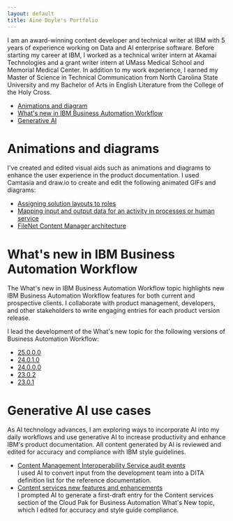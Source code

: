```yaml
---
layout: default
title: Aine Doyle's Portfolio
---
```


I am an award-winning content developer and technical writer at IBM with 5 years of experience working on Data and AI enterprise software. Before starting my career at IBM, I worked as a technical writer intern at Akamai Technologies and a grant writer intern at UMass Medical School and Memorial Medical Center. In addition to my work experience, I earned my Master of Science in Technical Communication from North Carolina State University and my Bachelor of Arts in English Literature from the College of the Holy Cross.

- [Animations and diagram](#animations-and-diagrams)
- [What's new in IBM Business Automation Workflow](#whats-new-in-ibm-business-automation-workflow)
- [Generative AI](#generative-ai)

# Animations and diagrams
I've created and edited visual aids such as animations and diagrams to enhance the user experience in the product documentation. I used Camtasia and draw.io to create and edit the following animated GIFs and diagrams:

- [Assigning solution layouts to roles](https://www.ibm.com/docs/en/baw/25.0.0?topic=layouts-creating-custom-solution#roles__title__1)
- [Mapping input and output data for an activity in processes or human service](https://www.ibm.com/docs/en/baw/25.0.x?topic=dpv-mapping-input-output-data-activity-in-processes-human-service)
- [FileNet Content Manager architecture](https://www.ibm.com/docs/en/cloud-paks/cp-biz-automation/25.0.0?topic=reference-cloud-pak-business-automation-architecture#concept_gjn_4kf_zcc__fncm)

# What's new in IBM Business Automation Workflow
The What's new in IBM Business Automation Workflow topic highlights new IBM Business Automation Workflow features for both current and prospective clients. I collaborate with product management, developers, and other stakeholders to write engaging entries for each product version release.

I lead the development of the What's new topic for the following versions of Business Automation Workflow:

- [25.0.0.0](https://www.ibm.com/docs/en/baw/25.0.0?topic=information-whats-new-in-25000)
- [24.0.1.0](https://www.ibm.com/docs/en/baw/24.0.x?topic=new-in-24010)
- [24.0.0.0](https://www.ibm.com/docs/en/baw/24.0.x?topic=new-in-24000)
- [23.0.2](https://www.ibm.com/docs/en/baw/23.0.x?topic=new-in-2302)
- [23.0.1](https://www.ibm.com/docs/en/baw/23.0.x?topic=new-in-2301)

# Generative AI use cases
As AI technology advances, I am exploring ways to incorporate AI into my daily workflows and use generative AI to increase productivity and enhance IBM's product documentation. All content generated by AI is reviewed and edited for accuracy and compliance with IBM style guidelines.

- [Content Management Interoperability Service audit events](https://www.ibm.com/docs/en/cloud-paks/cp-biz-automation/25.0.0?topic=records-filenet-content-manager-audit-log#reference_ic5_hjh_gfc__cmis_audit_events__title__1)<br>
I used AI to convert input from the development team into a DITA definition list for the reference documentation.
- [Content services new features and enhancements](https://www.ibm.com/docs/en/cloud-paks/cp-biz-automation/25.0.0?topic=notes-whats-new-in-2500#whatsnew__content)<br>
I prompted AI to generate a first-draft entry for the Content services section of the Cloud Pak for Business Automation What's New topic, which I edited for accuracy and style guide compliance.

